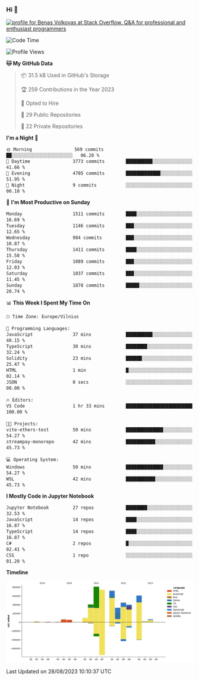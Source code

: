 ### Hi 👋
<a href="https://stackoverflow.com/users/14954249/benas-volkovas"><img src="https://stackoverflow.com/users/flair/14954249.png?theme=dark" width="208" height="58" alt="profile for Benas Volkovas at Stack Overflow, Q&amp;A for professional and enthusiast programmers" title="profile for Benas Volkovas at Stack Overflow, Q&amp;A for professional and enthusiast programmers"></a>

<!--START_SECTION:waka-->
![Code Time](http://img.shields.io/badge/Code%20Time-1%2C544%20hrs%2027%20mins-blue)

![Profile Views](http://img.shields.io/badge/Profile%20Views-0-blue)

**🐱 My GitHub Data** 

> 📦 31.5 kB Used in GitHub's Storage 
 > 
> 🏆 259 Contributions in the Year 2023
 > 
> 💼 Opted to Hire
 > 
> 📜 29 Public Repositories 
 > 
> 🔑 22 Private Repositories 
 > 
**I'm a Night 🦉** 

```text
🌞 Morning                569 commits         ██░░░░░░░░░░░░░░░░░░░░░░░   06.28 % 
🌆 Daytime                3773 commits        ██████████░░░░░░░░░░░░░░░   41.66 % 
🌃 Evening                4705 commits        █████████████░░░░░░░░░░░░   51.95 % 
🌙 Night                  9 commits           ░░░░░░░░░░░░░░░░░░░░░░░░░   00.10 % 
```
📅 **I'm Most Productive on Sunday** 

```text
Monday                   1511 commits        ████░░░░░░░░░░░░░░░░░░░░░   16.69 % 
Tuesday                  1146 commits        ███░░░░░░░░░░░░░░░░░░░░░░   12.65 % 
Wednesday                984 commits         ███░░░░░░░░░░░░░░░░░░░░░░   10.87 % 
Thursday                 1411 commits        ████░░░░░░░░░░░░░░░░░░░░░   15.58 % 
Friday                   1089 commits        ███░░░░░░░░░░░░░░░░░░░░░░   12.03 % 
Saturday                 1037 commits        ███░░░░░░░░░░░░░░░░░░░░░░   11.45 % 
Sunday                   1878 commits        █████░░░░░░░░░░░░░░░░░░░░   20.74 % 
```


📊 **This Week I Spent My Time On** 

```text
🕑︎ Time Zone: Europe/Vilnius

💬 Programming Languages: 
JavaScript               37 mins             ██████████░░░░░░░░░░░░░░░   40.15 % 
TypeScript               30 mins             ████████░░░░░░░░░░░░░░░░░   32.24 % 
Solidity                 23 mins             ██████░░░░░░░░░░░░░░░░░░░   25.47 % 
HTML                     1 min               █░░░░░░░░░░░░░░░░░░░░░░░░   02.14 % 
JSON                     0 secs              ░░░░░░░░░░░░░░░░░░░░░░░░░   00.00 % 

🔥 Editors: 
VS Code                  1 hr 33 mins        █████████████████████████   100.00 % 

🐱‍💻 Projects: 
vite-ethers-test         50 mins             ██████████████░░░░░░░░░░░   54.27 % 
streampay-monorepo       42 mins             ███████████░░░░░░░░░░░░░░   45.73 % 

💻 Operating System: 
Windows                  50 mins             ██████████████░░░░░░░░░░░   54.27 % 
WSL                      42 mins             ███████████░░░░░░░░░░░░░░   45.73 % 
```

**I Mostly Code in Jupyter Notebook** 

```text
Jupyter Notebook         27 repos            ████████░░░░░░░░░░░░░░░░░   32.53 % 
JavaScript               14 repos            ████░░░░░░░░░░░░░░░░░░░░░   16.87 % 
TypeScript               14 repos            ████░░░░░░░░░░░░░░░░░░░░░   16.87 % 
C#                       2 repos             █░░░░░░░░░░░░░░░░░░░░░░░░   02.41 % 
CSS                      1 repo              ░░░░░░░░░░░░░░░░░░░░░░░░░   01.20 % 
```



**Timeline**

![Lines of Code chart](https://raw.githubusercontent.com/BenasVolkovas/BenasVolkovas/main/assets/bar_graph.png)


 Last Updated on 28/08/2023 10:10:37 UTC
<!--END_SECTION:waka-->
